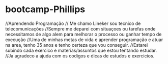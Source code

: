 # bootcamp-Phillips
//Aprendendo Programação
// Me chamo Lineker sou tecnico de telecomunicações
//Sempre me deparei com situaçoes ou tarefas onde necessitamos de algo alem para melhorar o processo ou ganhar tempo de execução
//Uma de minhas metas de vida e aprender programação e atuar na area, tenho 35 anos e tenho certeza que vou conseguir.
//Estarei subindo cada exercico e materias/assuntos que estou tentando estudar.
//Ja agradeco a ajuda com os codigos e dicas de estudos e exercicios.
